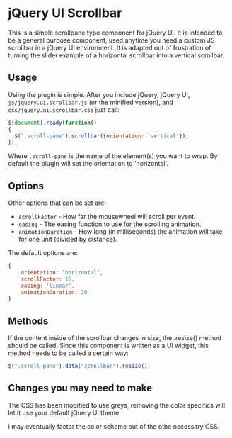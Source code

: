 jQuery UI Scrollbar
===================

This is a simple scrollpane type component for jQuery UI. It is intended to be
a general purpose component, used anytime you need a custom JS scrollbar in a
jQuery UI environment. It is adapted out of frustration of turning the slider
example of a horizontal scrollbar into a vertical scrollbar.

Usage
-----

Using the plugin is simple. After you include jQuery, jQuery UI,
```js/jquery.ui.scrollbar.js``` (or the minified version), and
```css/jquery.ui.scrollbar.css``` just call:

```js
$(document).ready(function()
{
  $(".scroll-pane").scrollbar({orientation: 'vertical'});
});
```

Where ```.scroll-pane``` is the name of the element(s) you want to wrap. By
default the plugin will set the orientation to 'horizontal'.

Options
-------

Other options that can be set are:

* ```scrollFactor``` - How far the mousewheel will scroll per event.
* ```easing``` - The easing function to use for the scrolling animation.
* ```animationDuration``` - How long (in milliseconds) the animation will take for one unit (divided by distance).

The default options are:

```js
{
	orientation: "horizontal",
	scrollFactor: 15,
	easing: 'linear',
	animationDuration: 20
}
```

Methods
-------

If the content inside of the scrollbar changes in size, the .resize() method
should be called. Since this component is written as a UI widget, this method
needs to be called a certain way:

```js
$(".scroll-pane").data("scrollbar").resize();
```

Changes you may need to make
----------------------------

The CSS has been modified to use greys, removing the color specifics will let
it use your default jQuery UI theme.

I may eventually factor the color scheme out of the othe necessary CSS.

